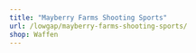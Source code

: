```yaml
---
title: "Mayberry Farms Shooting Sports"
url: /lowgap/mayberry-farms-shooting-sports/
shop: Waffen
---
```

